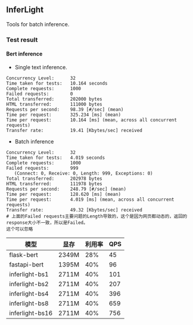 ## InferLight

Tools for batch inference.

### Test result
#### Bert inference
- Single text inference.

```
Concurrency Level:      32
Time taken for tests:   10.164 seconds
Complete requests:      1000
Failed requests:        0
Total transferred:      202000 bytes
HTML transferred:       111000 bytes
Requests per second:    98.39 [#/sec] (mean)
Time per request:       325.234 [ms] (mean)
Time per request:       10.164 [ms] (mean, across all concurrent requests)
Transfer rate:          19.41 [Kbytes/sec] received
```

- Batch inference
```
Concurrency Level:      32
Time taken for tests:   4.019 seconds
Complete requests:      1000
Failed requests:        999
   (Connect: 0, Receive: 0, Length: 999, Exceptions: 0)
Total transferred:      202978 bytes
HTML transferred:       111978 bytes
Requests per second:    248.79 [#/sec] (mean)
Time per request:       128.620 [ms] (mean)
Time per request:       4.019 [ms] (mean, across all concurrent requests)
Transfer rate:          49.32 [Kbytes/sec] received
# 上面的Failed requests主要问题的Length导致的，这个是因为网页都动态的，返回的response大小不一致，所以是Failed。  
这个可以忽略
```



| 模型 | 显存 | 利用率 | QPS |  
| --- | --- | --- | --- |  
| flask-bert | 2349M | 28% |  45 | 
| fastapi-bert | 1395M | 40% | 96  |  
| inferlight-bs1 | 2711M | 40% | 101  | 
| inferlight-bs2 | 2711M | 40% | 207  | 
| inferlight-bs4 | 2711M | 40% | 396  |   
| inferlight-bs8 | 2711M | 40% | 659  |  
| inferlight-bs16 | 2711M | 40% | 756  |  
